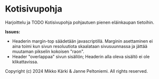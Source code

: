 # Kotisivupohja
Harjoittelu ja TODO Kotisivupohja pohjautuen pienen eläinkaupan tietoihin.

**Issues:**
-  Headerin margin-top säädetään javascriptillä. Marginin asettaminen ei aina toimi kun sivun resoluutiota skaalataan sivusuunnassa ja jättää muutaman pikselin kokoisen "raon".
-  Header "overlappaa" sivun sisällön; Headerin alla oleva sisältö ei ole klikattavissa.

Copyright (c) 2024 Mikko Kärki & Janne Peltoniemi. All rights reserved.
